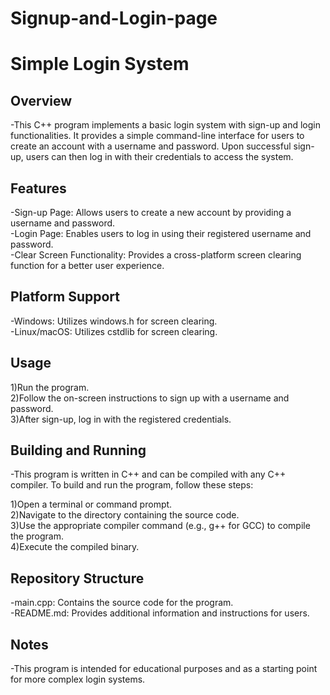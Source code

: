 # Signup-and-Login-page
# Simple Login System
## Overview
-This C++ program implements a basic login system with sign-up and login functionalities. It provides a simple command-line interface for users to create an account with a username and password. Upon successful sign-up, users can then log in with their credentials to access the system.<br>

## Features
-Sign-up Page: Allows users to create a new account by providing a username and password.<br>
-Login Page: Enables users to log in using their registered username and password.<br>
-Clear Screen Functionality: Provides a cross-platform screen clearing function for a better user experience.<br>
## Platform Support
-Windows: Utilizes windows.h for screen clearing.<br>
-Linux/macOS: Utilizes cstdlib for screen clearing.<br>
## Usage
1)Run the program.<br>
2)Follow the on-screen instructions to sign up with a username and password.<br>
3)After sign-up, log in with the registered credentials.<br>
## Building and Running
-This program is written in C++ and can be compiled with any C++ compiler. To build and run the program, follow these steps:<br>

1)Open a terminal or command prompt.<br>
2)Navigate to the directory containing the source code.<br>
3)Use the appropriate compiler command (e.g., g++ for GCC) to compile the program.<br>
4)Execute the compiled binary.<br>
## Repository Structure
-main.cpp: Contains the source code for the program.<br>
-README.md: Provides additional information and instructions for users.<br>
## Notes
-This program is intended for educational purposes and as a starting point for more complex login systems.
